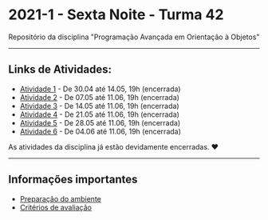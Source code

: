 # 2021-1 - Sexta Noite - Turma 42
Repositório da disciplina "Programação Avançada em Orientação à Objetos"

***


## Links de Atividades:

 - [Atividade 1](https://forms.gle/rdVnbWcAtWyrHrVJ9) - De 30.04 até 14.05, 19h (encerrada)
 - [Atividade 2](https://forms.gle/ueS6UreGNCdSUrkD8) - De 07.05 até 11.06, 19h (encerrada)
 - [Atividade 3](https://forms.gle/es1VsTnV653dVfpZ6) - De 14.05 até 11.06, 19h (encerrada)
 - [Atividade 4](https://forms.gle/5UpZJBZdhxEHKcDLA) - De 21.05 até 11.06, 19h (encerrada)
 - [Atividade 5](https://forms.gle/1hZHqepxzwVaAFDV8) - De 28.05 até 11.06, 19h (encerrada)
 - [Atividade 6](https://forms.gle/3TfT5a65qK7iDsyc7) - De 04.06 até 11.06, 19h (encerrada)


As atividades da disciplina já estão devidamente encerradas. ❤️


***

## Informações importantes

 - [Preparação do ambiente](https://github.com/traue/2021-1_sexta_noite/wiki/Prepara%C3%A7%C3%A3o-do-Ambiente-de-desenvolvimento)
 - [Critérios de avaliação](https://github.com/traue/2021-1_sexta_noite/wiki/Crit%C3%A9rios-de-avalia%C3%A7%C3%A3o)

